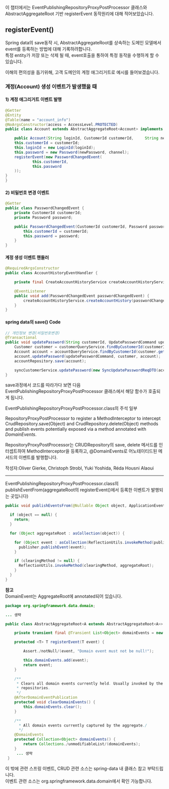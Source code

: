 이 챕터에서는 EventPublishingRepositoryProxyPostProcessor 클래스와 AbstractAggregateRoot 기반 registerEvent 동작원리에 대해 적어보았습니다.

## registerEvent()

Spring data의 save동작 시, AbstractAggregateRoot를 상속하는 도메인 모델에서 event를 등록하는 방법에 대해 기록하려합니다.  
특정 entity가 저장 또는 삭제 될 때, event호출을 통하여 특정 동작을 수행하게 할 수 있습니다.

이해의 편의성을 돕기위해, 고객 도메인의 계정 애그리거트로 예시를 들어보겠습니다.

### 계정(Account) 생성 이벤트가 발생했을 때

#### 1) 계정 애그리거트 이벤트 발행

```java
@Getter
@Entity
@Table(name = "account_info")
@NoArgsConstructor(access = AccessLevel.PROTECTED)
public class Account extends AbstractAggregateRoot<Account> implements Serializable {

    public Account(String loginId, CustomerId customerId,     String newPassword, String channel) throws     NoSuchAlgorithmException {
    this.customerId = customerId;
    this.loginId = new LoginId(loginId);
    this.password = new Password(newPassword, channel);
    registerEvent(new PasswordChangedEvent(
            this.customerId,
            this.password
    ));
}
}
```

#### 2) 비밀번호 변경 이벤트

```java
@Getter
public class PasswordChangedEvent {
    private CustomerId customerId;
    private Password password;

    public PasswordChangedEvent(CustomerId customerId, Password password) {
        this.customerId = customerId;
        this.password = password;
    }
}
```

#### 계정 생성 이벤트 핸들러

```java
@RequiredArgsConstructor
public class AccountHistoryEventHandler {

    private final CreateAccountHistoryService createAccountHistoryService;

    @EventListener
    public void add(PasswordChangedEvent passwordChangedEvent) {
        createAccountHistoryService.createAccountHistory(passwordChangedEvent.getCustomerId(), passwordChangedEvent.getPassword());
    }
}
```

#### spring data의 save() Code

```java
// 개인정보 변경(비밀번호변경)
@Transactional
public void updatePassword(String customerId, UpdatePasswordCommand updatePasswordCommand) throws Exception {
    Customer customer = customerQueryService.findByCustomerId(customerId);
    Account account = accountQueryService.findByCustomerId(customer.getCustomerId().getCustomerId());
    account.updatePassword(updatePasswordCommand, customer, account);
    accountRepository.save(account);

    syncCustomerService.updatePassword(new SyncUpdatePasswordReqDTO(account.getPassword().getPassword()), account.getCustomerId().getCustomerId());
}
```

save과정에서 코드를 따라가다 보면 다음 EventPublishingRepositoryProxyPostProcessor 클래스에서 해당 함수가 호출되게 됩니다.

EventPublishingRepositoryProxyPostProcessor.class의 주석 일부

RepositoryProxyPostProcessor to register a MethodInterceptor to intercept CrudRepository.save(Object) and CrudRepository.delete(Object) methods and publish events potentially exposed via a method annotated with _DomainEvents_.

RepositoryProxyPostProcessor는 CRUDRepository의 save, delete 메서드를 인터셉트하여 MethodInterceptor을 등록하고, @DomainEvents로 어노테이티드된 메서드의 이벤트를 발행합니다.

작성자:Oliver Gierke, Christoph Strobl, Yuki Yoshida, Réda Housni Alaoui

---

EventPublishingRepositoryProxyPostProcessor.class의 publishEventFrom(aggregateRoot의 registerEvent()에서 등록한 이벤트가 발행되는 곳입니다)

```java
public void publishEventsFrom(@Nullable Object object, ApplicationEventPublisher publisher) {

  if (object == null) {
    return;
  }

  for (Object aggregateRoot : asCollection(object)) {

    for (Object event : asCollection(ReflectionUtils.invokeMethod(publishingMethod, aggregateRoot))) {
      publisher.publishEvent(event);
    }

    if (clearingMethod != null) {
      ReflectionUtils.invokeMethod(clearingMethod, aggregateRoot);
    }
  }
}
```

**참고**  
DomainEvent는 AggregateRoot에 annotated되어 있습니다.

```java
package org.springframework.data.domain;

... 생략

public class AbstractAggregateRoot<A extends AbstractAggregateRoot<A>> {

    private transient final @Transient List<Object> domainEvents = new ArrayList<>();

    protected <T> T registerEvent(T event) {

        Assert./notNull/(event, "Domain event must not be null!");

        this.domainEvents.add(event);
        return event;
    }

    /**
     * Clears all domain events currently held. Usually invoked by the infrastructure in place in Spring Data/
     * repositories.
     */
    @AfterDomainEventPublication
    protected void clearDomainEvents() {
        this.domainEvents.clear();
    }

    /**
      * All domain events currently captured by the aggregate./
      */
    @DomainEvents
    protected Collection<Object> domainEvents() {
        return Collections./unmodifiableList/(domainEvents);
    }
     ... 생략
 }
```

이 밖에 관련 스프링 이벤트, CRUD 관련 소스는 spring-data 내 클래스 참고 부탁드립니다.  
이벤트 관련 소스는 org.springframework.data.domain에서 확인 가능합니다.
